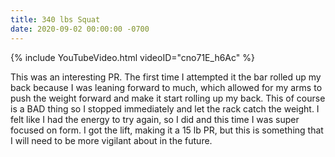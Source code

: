 ```yaml
---
title: 340 lbs Squat
date: 2020-09-02 00:00:00 -0700
---
```


{% include YouTubeVideo.html videoID="cno71E_h6Ac" %}

This was an interesting PR. The first time I attempted it the bar rolled up my back because I was leaning forward to much, which allowed for my arms to push the weight forward and make it start rolling up my back. This of course is a BAD thing so I stopped immediately and let the rack catch the weight. I felt like I had the energy to try again, so I did and this time I was super focused on form. I got the lift, making it a 15 lb PR, but this is something that I will need to be more vigilant about in the future.
